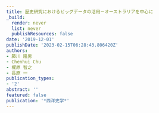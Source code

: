 ```yaml
---
title: 歴史研究におけるビッグデータの活用－オーストラリアを中心に
_build:
  render: never
  list: never
  publishResources: false
date: '2019-12-01'
publishDate: '2023-02-15T06:28:43.806420Z'
authors:
- 藤川 隆男
- Chenhui Chu
- 梶原 智之
- 長原 一
publication_types:
- '2'
abstract: ''
featured: false
publication: '*西洋史学*'
---
```


